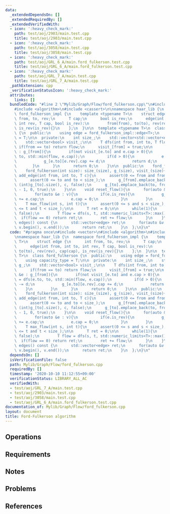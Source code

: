 ```yaml
---
data:
  _extendedDependsOn: []
  _extendedRequiredBy: []
  _extendedVerifiedWith:
  - icon: ':heavy_check_mark:'
    path: test/aoj/2903/main.test.cpp
    title: test/aoj/2903/main.test.cpp
  - icon: ':heavy_check_mark:'
    path: test/aoj/3058/main.test.cpp
    title: test/aoj/3058/main.test.cpp
  - icon: ':heavy_check_mark:'
    path: test/aoj/GRL_6_A/main.ford_fulkerson.test.cpp
    title: test/aoj/GRL_6_A/main.ford_fulkerson.test.cpp
  - icon: ':heavy_check_mark:'
    path: test/aoj/GRL_7_A/main.test.cpp
    title: test/aoj/GRL_7_A/main.test.cpp
  _pathExtension: cpp
  _verificationStatusIcon: ':heavy_check_mark:'
  attributes:
    links: []
  bundledCode: "#line 2 \"Mylib/Graph/Flow/ford_fulkerson.cpp\"\n#include <vector>\n\
    #include <algorithm>\n#include <cassert>\n\nnamespace haar_lib {\n  namespace\
    \ ford_fulkerson_impl {\n    template <typename T>\n    struct edge {\n      int\
    \ from, to, rev;\n      T cap;\n      bool is_rev;\n      edge(int from, int to,\
    \ int rev, T cap, bool is_rev):\n        from(from), to(to), rev(rev), cap(cap),\
    \ is_rev(is_rev){}\n    };\n  }\n\n  template <typename T>\n  class ford_fulkerson\
    \ {\n  public:\n    using edge = ford_fulkerson_impl::edge<T>;\n    using capacity_type\
    \ = T;\n\n  private:\n    int size_;\n    std::vector<std::vector<edge>> g_;\n\
    \    std::vector<bool> visit_;\n\n    T dfs(int from, int to, T flow){\n     \
    \ if(from == to) return flow;\n      visit_[from] = true;\n\n      for(auto &e\
    \ : g_[from]){\n        if(not visit_[e.to] and e.cap > 0){\n          T d = dfs(e.to,\
    \ to, std::min(flow, e.cap));\n          if(d > 0){\n            e.cap -= d;\n\
    \            g_[e.to][e.rev].cap += d;\n            return d;\n          }\n \
    \       }\n      }\n      return 0;\n    }\n\n  public:\n    ford_fulkerson(){}\n\
    \    ford_fulkerson(int size): size_(size), g_(size), visit_(size){}\n\n    void\
    \ add_edge(int from, int to, T c){\n      assert(0 <= from and from < size_);\n\
    \      assert(0 <= to and to < size_);\n      g_[from].emplace_back(from, to,\
    \ (int)g_[to].size(), c, false);\n      g_[to].emplace_back(to, from, (int)g_[from].size()\
    \ - 1, 0, true);\n    }\n\n    void reset_flow(){\n      for(auto &v : g_){\n\
    \        for(auto &e : v){\n          if(e.is_rev){\n            g_[e.to][e.rev].cap\
    \ += e.cap;\n            e.cap = 0;\n          }\n        }\n      }\n    }\n\n\
    \    T max_flow(int s, int t){\n      assert(0 <= s and s < size_);\n      assert(0\
    \ <= t and t < size_);\n\n      T ret = 0;\n\n      while(1){\n        visit_.assign(size_,\
    \ false);\n        T flow = dfs(s, t, std::numeric_limits<T>::max());\n      \
    \  if(flow == 0) return ret;\n        ret += flow;\n      }\n    }\n\n    std::vector<edge>\
    \ edges() const {\n      std::vector<edge> ret;\n      for(auto &v : g_) ret.insert(ret.end(),\
    \ v.begin(), v.end());\n      return ret;\n    }\n  };\n}\n"
  code: "#pragma once\n#include <vector>\n#include <algorithm>\n#include <cassert>\n\
    \nnamespace haar_lib {\n  namespace ford_fulkerson_impl {\n    template <typename\
    \ T>\n    struct edge {\n      int from, to, rev;\n      T cap;\n      bool is_rev;\n\
    \      edge(int from, int to, int rev, T cap, bool is_rev):\n        from(from),\
    \ to(to), rev(rev), cap(cap), is_rev(is_rev){}\n    };\n  }\n\n  template <typename\
    \ T>\n  class ford_fulkerson {\n  public:\n    using edge = ford_fulkerson_impl::edge<T>;\n\
    \    using capacity_type = T;\n\n  private:\n    int size_;\n    std::vector<std::vector<edge>>\
    \ g_;\n    std::vector<bool> visit_;\n\n    T dfs(int from, int to, T flow){\n\
    \      if(from == to) return flow;\n      visit_[from] = true;\n\n      for(auto\
    \ &e : g_[from]){\n        if(not visit_[e.to] and e.cap > 0){\n          T d\
    \ = dfs(e.to, to, std::min(flow, e.cap));\n          if(d > 0){\n            e.cap\
    \ -= d;\n            g_[e.to][e.rev].cap += d;\n            return d;\n      \
    \    }\n        }\n      }\n      return 0;\n    }\n\n  public:\n    ford_fulkerson(){}\n\
    \    ford_fulkerson(int size): size_(size), g_(size), visit_(size){}\n\n    void\
    \ add_edge(int from, int to, T c){\n      assert(0 <= from and from < size_);\n\
    \      assert(0 <= to and to < size_);\n      g_[from].emplace_back(from, to,\
    \ (int)g_[to].size(), c, false);\n      g_[to].emplace_back(to, from, (int)g_[from].size()\
    \ - 1, 0, true);\n    }\n\n    void reset_flow(){\n      for(auto &v : g_){\n\
    \        for(auto &e : v){\n          if(e.is_rev){\n            g_[e.to][e.rev].cap\
    \ += e.cap;\n            e.cap = 0;\n          }\n        }\n      }\n    }\n\n\
    \    T max_flow(int s, int t){\n      assert(0 <= s and s < size_);\n      assert(0\
    \ <= t and t < size_);\n\n      T ret = 0;\n\n      while(1){\n        visit_.assign(size_,\
    \ false);\n        T flow = dfs(s, t, std::numeric_limits<T>::max());\n      \
    \  if(flow == 0) return ret;\n        ret += flow;\n      }\n    }\n\n    std::vector<edge>\
    \ edges() const {\n      std::vector<edge> ret;\n      for(auto &v : g_) ret.insert(ret.end(),\
    \ v.begin(), v.end());\n      return ret;\n    }\n  };\n}\n"
  dependsOn: []
  isVerificationFile: false
  path: Mylib/Graph/Flow/ford_fulkerson.cpp
  requiredBy: []
  timestamp: '2020-10-10 11:12:55+09:00'
  verificationStatus: LIBRARY_ALL_AC
  verifiedWith:
  - test/aoj/GRL_7_A/main.test.cpp
  - test/aoj/2903/main.test.cpp
  - test/aoj/3058/main.test.cpp
  - test/aoj/GRL_6_A/main.ford_fulkerson.test.cpp
documentation_of: Mylib/Graph/Flow/ford_fulkerson.cpp
layout: document
title: Ford-Fulkerson algorithm
---
```


## Operations

## Requirements

## Notes

## Problems

## References
